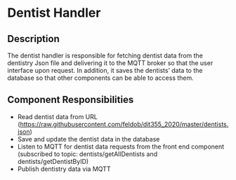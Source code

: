 # Dentist Handler

## Description
The dentist handler is responsible for fetching dentist data from the dentistry Json file and delivering it to the MQTT broker so that the user interface upon request. In addition, it saves the dentists’ data to the database so that other components can be able to access them.

## Component Responsibilities
* Read dentist data from URL (https://raw.githubusercontent.com/feldob/dit355_2020/master/dentists.json)
* Save and update the dentist data in the database
* Listen to MQTT for dentist data requests from the front end component (subscribed to topic: dentists/getAllDentists and dentists/getDentistByID)
* Publish dentistry data via MQTT 

